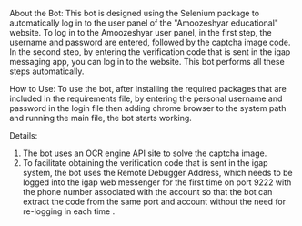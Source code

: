 About the Bot:
This bot is designed using the Selenium package to automatically log in to the user panel of the "Amoozeshyar educational" website. To log in to the Amoozeshyar user panel, in the first step, the username and password are entered, followed by the captcha image code. In the second step, by entering the verification code that is sent in the igap messaging app, you can log in to the website. This bot performs all these steps automatically.

How to Use:
To use the bot, after installing the required packages that are included in the requirements file, by entering the personal username and password in the login file then adding chrome browser to the system path and running the main file, the bot starts working. 

Details:
1. The bot uses an OCR engine API site to solve the captcha image.
2. To facilitate obtaining the verification code that is sent in the igap system, the bot uses the Remote Debugger Address, which needs to be logged into the igap web messenger for the first time on port 9222 with the phone number associated with the account so that the bot can extract the code from the same port and account without the need for re-logging in each time .
